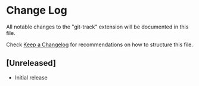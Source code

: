 # Change Log

All notable changes to the "git-track" extension will be documented in this file.

Check [Keep a Changelog](http://keepachangelog.com/) for recommendations on how to structure this file.

## [Unreleased]

- Initial release